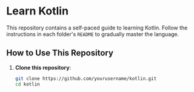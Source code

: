 # Learn Kotlin

This repository contains a self-paced guide to learning Kotlin. Follow the instructions in each folder's `README` to gradually master the language.

## How to Use This Repository

1. **Clone this repository**:
   ```bash
   git clone https://github.com/yourusername/kotlin.git
   cd kotlin
